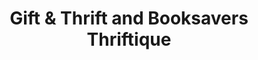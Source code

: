 ---
title: "Gift & Thrift and Booksavers Thriftique"
url: /harrisonburg/gift-and-thrift-and-booksavers-thriftique/
shop: shop
---
